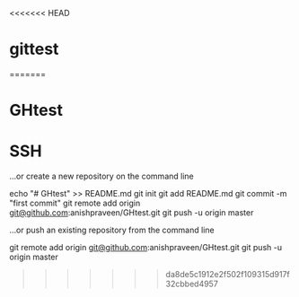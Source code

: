 <<<<<<< HEAD
# gittest
=======
# GHtest
# SSH 

…or create a new repository on the command line

echo "# GHtest" >> README.md
git init
git add README.md
git commit -m "first commit"
git remote add origin git@github.com:anishpraveen/GHtest.git
git push -u origin master

…or push an existing repository from the command line

git remote add origin git@github.com:anishpraveen/GHtest.git
git push -u origin master


>>>>>>> da8de5c1912e2f502f109315d917f32cbbed4957
